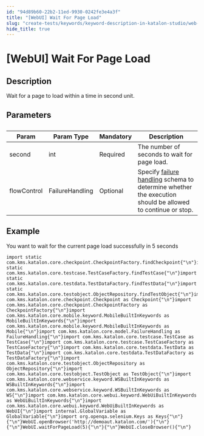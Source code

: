 ```yaml
---
id: "94d89b60-22b2-11ed-9930-0242fe3e4a3f"
title: "[WebUI] Wait For Page Load"
slug: "create-tests/keywords/keyword-description-in-katalon-studio/web-ui-keywords/webui-wait-for-page-load"
hide_title: true
---
```


# <a id="id_0" class="anchor_top_offset"/><a id="ariaid-title1" class="anchor_top_offset"/>[WebUI] Wait For Page Load


## <a id="id_0__id_1" class="anchor_top_offset"/>Description

              
<p xmlns="http://www.w3.org/1999/xhtml" className="p">Wait for a page to load within a time in second unit.</p> 
      

## <a id="id_0__id_2" class="anchor_top_offset"/>Parameters

              
<table xmlns="http://www.w3.org/1999/xhtml" className="table anchor_top_offset" id="id_0__09859147-8204-43b5-a816-372b2a9f1304"><caption /><thead className="thead"><tr className><th className="entry anchor_top_offset" id="id_0__09859147-8204-43b5-a816-372b2a9f1304__entry__1">Param</th><th className="entry anchor_top_offset" id="id_0__09859147-8204-43b5-a816-372b2a9f1304__entry__2">Param Type</th><th className="entry anchor_top_offset" id="id_0__09859147-8204-43b5-a816-372b2a9f1304__entry__3">Mandatory</th><th className="entry anchor_top_offset" id="id_0__09859147-8204-43b5-a816-372b2a9f1304__entry__4">Description</th></tr></thead><tbody className="tbody"><tr className><td className="entry" headers="id_0__09859147-8204-43b5-a816-372b2a9f1304__entry__1 id_0__09859147-8204-43b5-a816-372b2a9f1304__entry__2 id_0__09859147-8204-43b5-a816-372b2a9f1304__entry__3 id_0__09859147-8204-43b5-a816-372b2a9f1304__entry__4 ">second</td><td className="entry" headers="id_0__09859147-8204-43b5-a816-372b2a9f1304__entry__1 id_0__09859147-8204-43b5-a816-372b2a9f1304__entry__2 id_0__09859147-8204-43b5-a816-372b2a9f1304__entry__3 id_0__09859147-8204-43b5-a816-372b2a9f1304__entry__4 ">int</td><td className="entry" headers="id_0__09859147-8204-43b5-a816-372b2a9f1304__entry__1 id_0__09859147-8204-43b5-a816-372b2a9f1304__entry__2 id_0__09859147-8204-43b5-a816-372b2a9f1304__entry__3 id_0__09859147-8204-43b5-a816-372b2a9f1304__entry__4 ">Required</td><td className="entry" headers="id_0__09859147-8204-43b5-a816-372b2a9f1304__entry__1 id_0__09859147-8204-43b5-a816-372b2a9f1304__entry__2 id_0__09859147-8204-43b5-a816-372b2a9f1304__entry__3 id_0__09859147-8204-43b5-a816-372b2a9f1304__entry__4 ">The number of seconds to wait for page load.</td></tr><tr className><td className="entry" headers="id_0__09859147-8204-43b5-a816-372b2a9f1304__entry__1 id_0__09859147-8204-43b5-a816-372b2a9f1304__entry__2 id_0__09859147-8204-43b5-a816-372b2a9f1304__entry__3 id_0__09859147-8204-43b5-a816-372b2a9f1304__entry__4 ">flowControl</td><td className="entry" headers="id_0__09859147-8204-43b5-a816-372b2a9f1304__entry__1 id_0__09859147-8204-43b5-a816-372b2a9f1304__entry__2 id_0__09859147-8204-43b5-a816-372b2a9f1304__entry__3 id_0__09859147-8204-43b5-a816-372b2a9f1304__entry__4 ">FailureHandling</td><td className="entry" headers="id_0__09859147-8204-43b5-a816-372b2a9f1304__entry__1 id_0__09859147-8204-43b5-a816-372b2a9f1304__entry__2 id_0__09859147-8204-43b5-a816-372b2a9f1304__entry__3 id_0__09859147-8204-43b5-a816-372b2a9f1304__entry__4 ">Optional</td><td className="entry" headers="id_0__09859147-8204-43b5-a816-372b2a9f1304__entry__1 id_0__09859147-8204-43b5-a816-372b2a9f1304__entry__2 id_0__09859147-8204-43b5-a816-372b2a9f1304__entry__3 id_0__09859147-8204-43b5-a816-372b2a9f1304__entry__4 ">Specify <a className="xref" href="/docs/maintain/configure-failure-handling-settings-in-katalon-studio">failure handling</a> schema to         determine whether the execution should be allowed to continue or         stop.</td></tr></tbody></table> 
      

## <a id="id_0__id_3" class="anchor_top_offset"/>Example

              
<p xmlns="http://www.w3.org/1999/xhtml" className="p">You want to wait for the current page load successfully in 5   seconds</p> 
              
<pre xmlns="http://www.w3.org/1999/xhtml" className="pre codeblock"><code>import static com.kms.katalon.core.checkpoint.CheckpointFactory.findCheckpoint{"\n"}import static com.kms.katalon.core.testcase.TestCaseFactory.findTestCase{"\n"}import static com.kms.katalon.core.testdata.TestDataFactory.findTestData{"\n"}import static com.kms.katalon.core.testobject.ObjectRepository.findTestObject{"\n"}import com.kms.katalon.core.checkpoint.Checkpoint as Checkpoint{"\n"}import com.kms.katalon.core.checkpoint.CheckpointFactory as CheckpointFactory{"\n"}import com.kms.katalon.core.mobile.keyword.MobileBuiltInKeywords as MobileBuiltInKeywords{"\n"}import com.kms.katalon.core.mobile.keyword.MobileBuiltInKeywords as Mobile{"\n"}import com.kms.katalon.core.model.FailureHandling as FailureHandling{"\n"}import com.kms.katalon.core.testcase.TestCase as TestCase{"\n"}import com.kms.katalon.core.testcase.TestCaseFactory as TestCaseFactory{"\n"}import com.kms.katalon.core.testdata.TestData as TestData{"\n"}import com.kms.katalon.core.testdata.TestDataFactory as TestDataFactory{"\n"}import com.kms.katalon.core.testobject.ObjectRepository as ObjectRepository{"\n"}import com.kms.katalon.core.testobject.TestObject as TestObject{"\n"}import com.kms.katalon.core.webservice.keyword.WSBuiltInKeywords as WSBuiltInKeywords{"\n"}import com.kms.katalon.core.webservice.keyword.WSBuiltInKeywords as WS{"\n"}import com.kms.katalon.core.webui.keyword.WebUiBuiltInKeywords as WebUiBuiltInKeywords{"\n"}import com.kms.katalon.core.webui.keyword.WebUiBuiltInKeywords as WebUI{"\n"}import internal.GlobalVariable as GlobalVariable{"\n"}import org.openqa.selenium.Keys as Keys{"\n"}{"\n"}WebUI.openBrowser('http://demoaut.katalon.com/'){"\n"}{"\n"}WebUI.waitForPageLoad(5){"\n"}{"\n"}WebUI.closeBrowser(){"\n"}</code></pre> 
            
